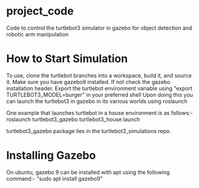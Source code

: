 # project_code
Code to control the turtlebot3 simulator in gazebo for object detection and robotic arm manipulation


# How to Start Simulation
To use, clone the turtlebot branches into a workspace, build it, and source it.
Make sure you have gazebo9 installed. If not check the gazebo installation header.
Export the turtlebot environment variable using "export TURTLEBOT3_MODEL=burger" in your preferred shell
Upon doing this you can launch the turtlebot3 in gazebo in its various worlds using roslaunch

One example that launches turtlebot in a house environment is as follows:-
roslaunch turtlebot3_gazebo turtlebot3_house.launch

turtlebot3_gazebo package lies in the turtlebot3_simulations repo.

# Installing Gazebo
On ubuntu, gazebo 9 can be installed with apt using the following command:-
"sudo apt install gazebo9"
